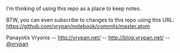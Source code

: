 I'm thinking of using this repo as a place to keep notes.

BTW, you can even subscribe to changes to this repo using this URL: https://github.com/vrypan/notebook/commits/master.atom

Panayotis Vryonis -- http://vrypan.net/ -- http://blog.vrypan.net/ -- [@vrypan](https://twitter.com/vrypan)
